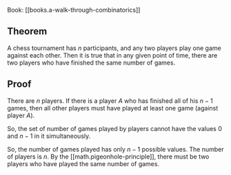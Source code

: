 
Book: [[books.a-walk-through-combinatorics]]

## Theorem

A chess tournament has $n$ participants, and any two players play one game against each other. Then it is true that in any given point of time, there are two players who have finished the same number of games.

## Proof

There are $n$ players. If there is a player $A$ who has finished all of his $n - 1$ games, then all other players must have played at least one game (against player $A$).


So, the set of number of games played by players cannot have the values $0$ and $n - 1$ in it simultaneously.

So, the number of games played has only $n - 1$ possible values. The number of players is $n$. By the [[math.pigeonhole-principle]], there must be two players who have played the same number of games.
